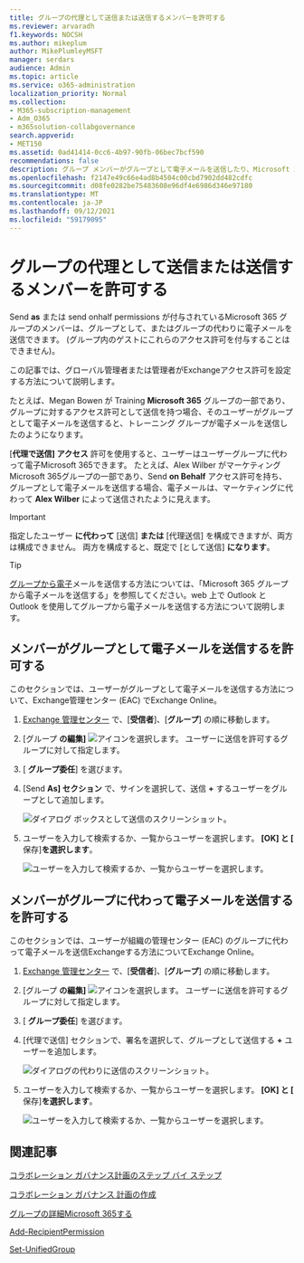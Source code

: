 ```yaml
---
title: グループの代理として送信または送信するメンバーを許可する
ms.reviewer: arvaradh
f1.keywords: NOCSH
ms.author: mikeplum
author: MikePlumleyMSFT
manager: serdars
audience: Admin
ms.topic: article
ms.service: o365-administration
localization_priority: Normal
ms.collection:
- M365-subscription-management
- Adm_O365
- m365solution-collabgovernance
search.appverid:
- MET150
ms.assetid: 0ad41414-0cc6-4b97-90fb-06bec7bcf590
recommendations: false
description: グループ メンバーがグループとして電子メールを送信したり、Microsoft 365グループに代わって電子メールを送信Microsoft 365する方法についてMicrosoft 365します。
ms.openlocfilehash: f2147e49c66e4ad8b4504c00cbd7902dd482cdfc
ms.sourcegitcommit: d08fe0282be75483608e96df4e6986d346e97180
ms.translationtype: MT
ms.contentlocale: ja-JP
ms.lasthandoff: 09/12/2021
ms.locfileid: "59179095"
---
```

# <a name="allow-members-to-send-as-or-send-on-behalf-of-a-group"></a>グループの代理として送信または送信するメンバーを許可する

Send **as** または send onhalf permissions が付与されているMicrosoft 365 グループのメンバーは、グループとして、またはグループの代わりに電子メールを送信できます。 (グループ内のゲストにこれらのアクセス許可を付与することはできません)。

この記事では、グローバル管理者または管理者がExchangeアクセス許可を設定する方法について説明します。
  
たとえば、Megan Bowen が Training **Microsoft 365** グループの一部であり、グループに対するアクセス許可として送信を持つ場合、そのユーザーがグループとして電子メールを送信すると、トレーニング グループが電子メールを送信したのようになります。 
  
[**代理で送信] アクセス** 許可を使用すると、ユーザーはユーザーグループに代わって電子Microsoft 365できます。 たとえば、Alex Wilber がマーケティング Microsoft 365グループの一部であり、Send **on Behalf** アクセス許可を持ち、グループとして電子メールを送信する場合、電子メールは、マーケティングに代わって **Alex Wilber** によって送信されたように見えます。

> [!IMPORTANT]
> 指定したユーザー **に代わって** [送信] **または** [代理送信] を構成できますが、両方は構成できません。 両方を構成すると、既定で [として送信] **になります**。

> [!TIP]
> [グループから電子](https://support.microsoft.com/office/0f4964af-aec6-484b-a65c-0434df8cdb6b)メールを送信する方法については、「Microsoft 365 グループから電子メールを送信する」を参照してください。web 上で Outlook と Outlook を使用してグループから電子メールを送信する方法について説明します。
    
## <a name="allow-members-to-send-email-as-a-group"></a>メンバーがグループとして電子メールを送信するを許可する

このセクションでは、ユーザーがグループとして電子メールを送信する方法について、Exchange管理センター [](https://go.microsoft.com/fwlink/p/?linkid=2059104) (EAC) でExchange Online。
  
1. <a href="https://go.microsoft.com/fwlink/p/?linkid=2059104" target="_blank">Exchange 管理センター</a> で、[**受信者**]、[**グループ**] の順に移動します。
    
2. [グループ **の編集]** ![ アイコンを選択します。  ](../media/0cfcb590-dc51-4b4f-9276-bb2ce300d87e.png) ユーザーに送信を許可するグループに対して指定します。 
    
3. [ **グループ委任**] を選びます。
    
4. [Send **As] セクション** で、サインを選択して、送信 **+** するユーザーをグループとして追加します。 
    
    ![ダイアログ ボックスとして送信のスクリーンショット。](../media/1df167f6-1eff-4f98-9ecd-4230fab46557.png)
  
5. ユーザーを入力して検索するか、一覧からユーザーを選択します。 **[OK] と [** 保存]**を選択します**。
    
    ![ユーザーを入力して検索するか、一覧からユーザーを選択します。](../media/522919cf-664c-4a25-8076-c51c8c9fbe43.png)
  
## <a name="allow-members-to-send-email-on-behalf-of-a-group"></a>メンバーがグループに代わって電子メールを送信するを許可する

このセクションでは、ユーザーが組織の管理センター (EAC) のグループに代わって電子メールを送信Exchangeする方法についてExchange Online。
  
1. <a href="https://go.microsoft.com/fwlink/p/?linkid=2059104" target="_blank">Exchange 管理センター</a> で、[**受信者**]、[**グループ**] の順に移動します。
    
2. [グループ **の編集]** ![ アイコンを選択します。](../media/0cfcb590-dc51-4b4f-9276-bb2ce300d87e.png) ユーザーに送信を許可するグループに対して指定します。 
    
3. [ **グループ委任**] を選びます。
    
4. [代理で送信] セクションで、署名を選択して、グループとして送信する **+** ユーザーを追加します。 
    
    ![ダイアログの代わりに送信のスクリーンショット。](../media/2bae0579-8907-4d6b-8920-ddd6555897b4.png)
  
5. ユーザーを入力して検索するか、一覧からユーザーを選択します。 **[OK] と [** 保存]**を選択します**。
    
    ![ユーザーを入力して検索するか、一覧からユーザーを選択します。](../media/522919cf-664c-4a25-8076-c51c8c9fbe43.png)

## <a name="related-articles"></a>関連記事

[コラボレーション ガバナンス計画のステップ バイ ステップ](collaboration-governance-overview.md#collaboration-governance-planning-step-by-step)

[コラボレーション ガバナンス 計画の作成](collaboration-governance-first.md)

[グループの詳細Microsoft 365する](https://support.microsoft.com/office/b565caa1-5c40-40ef-9915-60fdb2d97fa2)

[Add-RecipientPermission](/powershell/module/exchange/add-recipientpermission)

[Set-UnifiedGroup](/powershell/module/exchange/set-unifiedgroup)